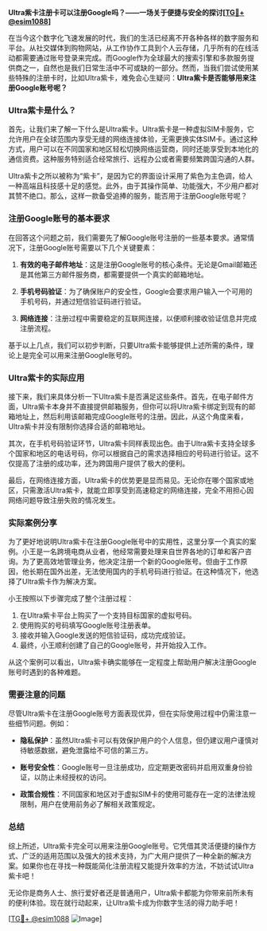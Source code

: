 **Ultra紫卡注册卡可以注册Google吗？——一场关于便捷与安全的探讨[[TG💪+ @esim1088](https://t.me/s/esim1088)]**

在当今这个数字化飞速发展的时代，我们的生活已经离不开各种各样的数字服务和平台。从社交媒体到购物网站，从工作协作工具到个人云存储，几乎所有的在线活动都需要通过账号登录来完成。而Google作为全球最大的搜索引擎和多款服务提供商之一，自然也是我们日常生活中不可或缺的一部分。然而，当我们尝试使用某些特殊的注册卡时，比如Ultra紫卡，难免会心生疑问：**Ultra紫卡是否能够用来注册Google账号呢？**

### Ultra紫卡是什么？

首先，让我们来了解一下什么是Ultra紫卡。Ultra紫卡是一种虚拟SIM卡服务，它允许用户在全球范围内享受无缝的网络连接体验，无需更换实体SIM卡。通过这种方式，用户可以在不同国家和地区轻松切换网络运营商，同时还能享受到本地化的通信资费。这种服务特别适合经常旅行、远程办公或者需要频繁跨国沟通的人群。

Ultra紫卡之所以被称为“紫卡”，是因为它的界面设计采用了紫色为主色调，给人一种高端且科技感十足的感觉。此外，由于其操作简单、功能强大，不少用户都对其赞不绝口。那么，这样一款备受追捧的服务，能否用于注册Google账号呢？

### 注册Google账号的基本要求

在回答这个问题之前，我们需要先了解Google账号注册的一些基本要求。通常情况下，注册Google账号需要以下几个关键要素：

1. **有效的电子邮件地址**：这是注册Google账号的核心条件。无论是Gmail邮箱还是其他第三方邮件服务商，都需要提供一个真实的邮箱地址。
   
2. **手机号码验证**：为了确保账户的安全性，Google会要求用户输入一个可用的手机号码，并通过短信验证码进行验证。

3. **网络连接**：注册过程中需要稳定的互联网连接，以便顺利接收验证信息并完成注册流程。

基于以上几点，我们可以初步判断，只要Ultra紫卡能够提供上述所需的条件，理论上是完全可以用来注册Google账号的。

### Ultra紫卡的实际应用

接下来，我们来具体分析一下Ultra紫卡是否满足这些条件。首先，在电子邮件方面，Ultra紫卡本身并不直接提供邮箱服务，但你可以将Ultra紫卡绑定到现有的邮箱地址上，然后利用该邮箱完成Google账号的注册。因此，从这个角度来看，Ultra紫卡并没有限制你选择合适的邮箱地址。

其次，在手机号码验证环节，Ultra紫卡同样表现出色。由于Ultra紫卡支持全球多个国家和地区的电话号码，你可以根据自己的需求选择相应的号码进行验证。这不仅提高了注册的成功率，还为跨国用户提供了极大的便利。

最后，在网络连接方面，Ultra紫卡的优势更是显而易见。无论你在哪个国家或地区，只需激活Ultra紫卡，就能立即享受到高速稳定的网络连接，完全不用担心因网络问题导致注册失败的情况发生。

### 实际案例分享

为了更好地说明Ultra紫卡在注册Google账号中的实用性，这里分享一个真实的案例。小王是一名跨境电商从业者，他经常需要处理来自世界各地的订单和客户咨询。为了更高效地管理业务，他决定注册一个新的Google账号。但由于工作原因，他长期在国外出差，无法使用国内的手机号码进行验证。在这种情况下，他选择了Ultra紫卡作为解决方案。

小王按照以下步骤完成了整个注册过程：
1. 在Ultra紫卡平台上购买了一个支持目标国家的虚拟号码。
2. 使用购买的号码填写Google账号注册表单。
3. 接收并输入Google发送的短信验证码，成功完成验证。
4. 最终，小王顺利创建了自己的Google账号，并开始投入工作。

从这个案例可以看出，Ultra紫卡确实能够在一定程度上帮助用户解决注册Google账号时遇到的各种难题。

### 需要注意的问题

尽管Ultra紫卡在注册Google账号方面表现优异，但在实际使用过程中仍需注意一些细节问题。例如：

- **隐私保护**：虽然Ultra紫卡可以有效保护用户的个人信息，但仍建议用户谨慎对待敏感数据，避免泄露给不可信的第三方。
  
- **账号安全性**：Google账号一旦注册成功，应定期更改密码并启用双重身份验证，以防止未经授权的访问。

- **政策合规性**：不同国家和地区对于虚拟SIM卡的使用可能存在一定的法律法规限制，用户在使用前务必了解相关政策规定。

### 总结

综上所述，Ultra紫卡完全可以用来注册Google账号。它凭借其灵活便捷的操作方式、广泛的适用范围以及强大的技术支持，为广大用户提供了一种全新的解决方案。如果你也在寻找一种既能简化注册流程又能提升效率的方法，不妨试试Ultra紫卡吧！

无论你是商务人士、旅行爱好者还是普通用户，Ultra紫卡都能为你带来前所未有的便利体验。现在就行动起来，让Ultra紫卡成为你数字生活的得力助手吧！

[[TG💪+ @esim1088](https://t.me/s/esim1088) ![Image](https://i.postimg.cc/4NQfJmqS/Snipaste-2025-05-13-00-14-12.png)]